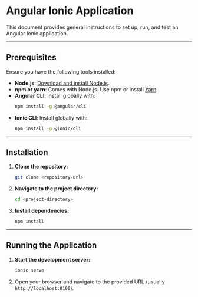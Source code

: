 # Angular Ionic Application

This document provides general instructions to set up, run, and test an Angular Ionic application.

---

## Prerequisites

Ensure you have the following tools installed:

- **Node.js**: [Download and install Node.js](https://nodejs.org/).
- **npm or yarn**: Comes with Node.js. Use npm or install [Yarn](https://yarnpkg.com/).
- **Angular CLI**: Install globally with:
  ```bash
  npm install -g @angular/cli
  ```
- **Ionic CLI**: Install globally with:
  ```bash
  npm install -g @ionic/cli
  ```

---

## Installation

1. **Clone the repository:**
   ```bash
   git clone <repository-url>
   ```

2. **Navigate to the project directory:**
   ```bash
   cd <project-directory>
   ```

3. **Install dependencies:**
   ```bash
   npm install
   ```

---

## Running the Application

1. **Start the development server:**
   ```bash
   ionic serve
   ```

2. Open your browser and navigate to the provided URL (usually `http://localhost:8100`).


